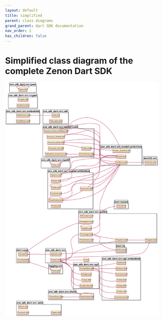 ```yaml
---
layout: default
title: simplified
parent: class diagrams
grand_parent: dart SDK documentation
nav_order: 1
has_children: false
---
```

# Simplified class diagram of the complete Zenon Dart SDK

![Alt text](./svg/simplified.svg)